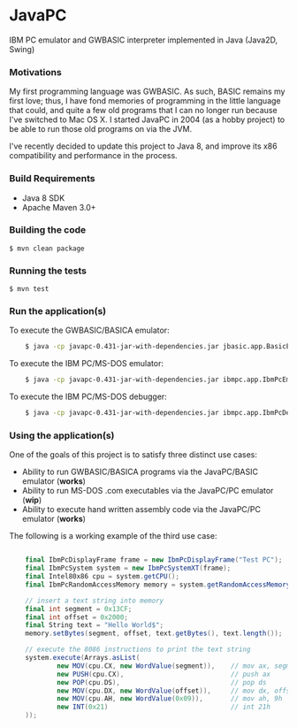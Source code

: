 # JavaPC

IBM PC emulator and GWBASIC interpreter implemented in Java (Java2D, Swing)

### Motivations

My first programming language was GWBASIC. As such, BASIC remains my first love; thus, I have fond memories of
programming in the little language that could, and quite a few old programs that I can no longer run because I've 
switched to Mac OS X. I started JavaPC in 2004 (as a hobby project) to be able to run those old programs on via the JVM.

I've recently decided to update this project to Java 8, and improve its x86 compatibility and performance in the process.

### Build Requirements

* Java 8 SDK 
* Apache Maven 3.0+

### Building the code

    $ mvn clean package
      
### Running the tests

    $ mvn test    

### Run the application(s)

To execute the GWBASIC/BASICA emulator:

```bash
	$ java -cp javapc-0.431-jar-with-dependencies.jar jbasic.app.BasicEmulator
```

To execute the IBM PC/MS-DOS emulator:

```bash
	$ java -cp javapc-0.431-jar-with-dependencies.jar ibmpc.app.IbmPcEmulator
```

To execute the IBM PC/MS-DOS debugger:

```bash
	$ java -cp javapc-0.431-jar-with-dependencies.jar ibmpc.app.IbmPcDebugger
```

### Using the application(s)

One of the goals of this project is to satisfy three distinct use cases:
* Ability to run GWBASIC/BASICA programs via the JavaPC/BASIC emulator (**works**)
* Ability to run MS-DOS .com executables via the JavaPC/PC emulator (**wip**)
* Ability to execute hand written assembly code via the JavaPC/PC emulator (**works**)

The following is a working example of the third use case:

```scala

	final IbmPcDisplayFrame frame = new IbmPcDisplayFrame("Test PC");
	final IbmPcSystem system = new IbmPcSystemXT(frame);
	final Intel80x86 cpu = system.getCPU();
	final IbmPcRandomAccessMemory memory = system.getRandomAccessMemory();

	// insert a text string into memory
	final int segment = 0x13CF;
	final int offset = 0x2000;
	final String text = "Hello World$";
	memory.setBytes(segment, offset, text.getBytes(), text.length());

	// execute the 8086 instructions to print the text string
	system.execute(Arrays.asList(
			new MOV(cpu.CX, new WordValue(segment)),    // mov ax, segment
			new PUSH(cpu.CX),                           // push ax
			new POP(cpu.DS),                            // pop ds
			new MOV(cpu.DX, new WordValue(offset)),     // mov dx, offset
			new MOV(cpu.AH, new WordValue(0x09)),       // mov ah, 9h
			new INT(0x21)                               // int 21h
	));
```